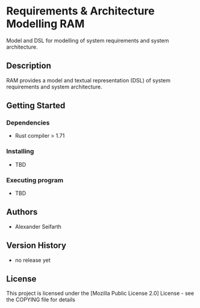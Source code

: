 # Requirements & Architecture Modelling RAM

Model and DSL for modelling of system requirements and system architecture.

## Description

RAM provides a model and textual representation (DSL) of system requirements and 
system architecture.

## Getting Started

### Dependencies

* Rust compiler > 1.71

### Installing

* TBD

### Executing program

* TBD

## Authors

* Alexander Seifarth

## Version History

* no release yet

## License

This project is licensed under the [Mozilla Public License 2.0] License - see the COPYING file for details

